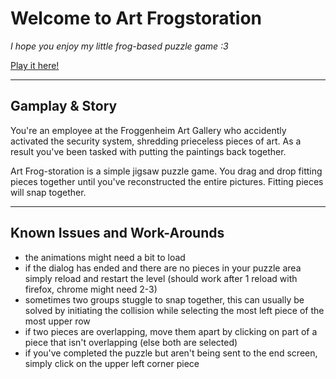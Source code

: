# Welcome to Art Frogstoration
*I hope you enjoy my little frog-based puzzle game :3*

[Play it here!](https://anas-crecca.github.io/CCL1/)

---

## Gamplay & Story
You're an employee at the Froggenheim Art Gallery who accidently activated the security system, shredding prieceless pieces of art. As a result you've been tasked with putting the paintings back together.

Art Frog-storation is a simple jigsaw puzzle game. You drag and drop fitting pieces together until you've reconstructed the entire pictures. Fitting pieces will snap together.

---

## Known Issues and Work-Arounds
- the animations might need a bit to load
-  if the dialog has ended and there are no pieces in your puzzle area simply reload and restart the level (should work after 1 reload with firefox, chrome might need 2-3)
- sometimes two groups stuggle to snap together, this can usually be solved by initiating the collision while selecting the most left piece of the most upper row
- if two pieces are overlapping, move them apart by clicking on part of a piece that isn't overlapping (else both are selected)
- if you've completed the puzzle but aren't being sent to the end screen, simply click on the upper left corner piece
